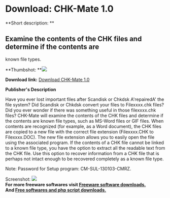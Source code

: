 # Download: CHK-Mate 1.0

**Short description: **

## Examine the contents of the CHK files and determine if the contents are
known file types.

  
**Thumbshot: **![](http://www.freewarefiles.com/screenshot/chkmate_md.gif)   
  
**Download link:** [Download CHK-Mate 1.0](http://freesoftwares.boysofts.com/CHK-Mate_program_14056.html)  
  

**Publisher's Description**  
  

Have you ever lost important files after Scandisk or Chkdsk A'repairedA' the
file system? Did Scandisk or Chkdsk convert your files to Filexxxx.chk files?
Did you ever wonder if there was something useful in those filexxxx.chk files?
CHK-Mate will examine the contents of the CHK files and determine if the
contents are known file types, such as MS-Word files or GIF files. When
contents are recognized (for example, as a Word document), the CHK files are
copied to a new file with the correct file extension (Filexxxx.CHK to
Filexxxx.DOC). The new file extension allows you to easily open the file using
the associated program. If the contents of a CHK file cannot be linked to a
known file type, you have the option to extract all the readable text from the
CHK file. Use this option to recover information from a CHK file that is
perhaps not intact enough to be recovered completely as a known file type.

Note: Password for Setup program: CM-SUL-130103-CMRZ.

  
  
Screenshot: ![](http://www.freewarefiles.com/screenshot/chkmate.gif)  
**For more freeware softwares visit [Freeware software downloads.](http://freesoftwares.boysofts.com/)**   
**And [Free softwares and php script downloads.](http://www.boysofts.com/)**

